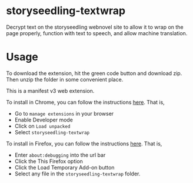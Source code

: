 # storyseedling-textwrap
Decrypt text on the storyseedling webnovel site to allow it to wrap on the page properly, function with text to speech, and allow machine translation.

# Usage
To download the extension, hit the green code button and download zip. Then unzip the folder in some convenient place.

This is a manifest v3 web extension.

To install in Chrome, you can follow the instructions [here](https://developer.chrome.com/docs/extensions/get-started/tutorial/hello-world#load-unpacked). That is,
- Go to `manage extensions` in your browser
- Enable Developer mode
- Click on `Load unpacked`
- Select `storyseedling-textwrap`

To install in Firefox, you can follow the instructions [here](https://developer.mozilla.org/en-US/docs/Mozilla/Add-ons/WebExtensions/Your_first_WebExtension#installing). That is,
- Enter `about:debugging` into the url bar
- Click the This Firefox option
- Click the Load Temporary Add-on button
- Select any file in the `storyseedling-textwrap` folder.

